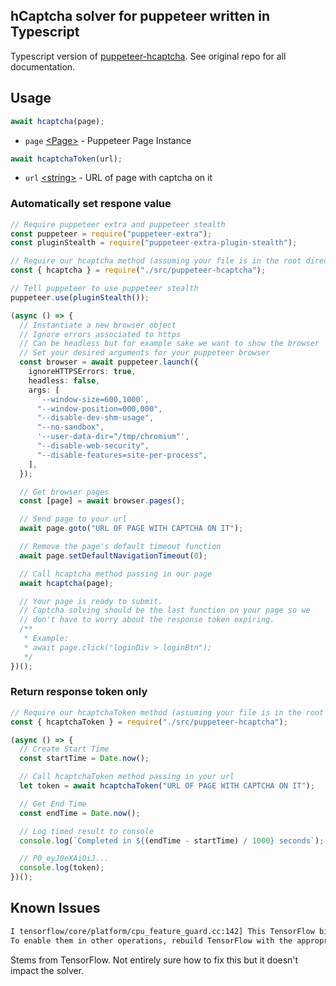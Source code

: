 ## hCaptcha solver for puppeteer written in Typescript

Typescript version of [puppeteer-hcaptcha](https://github.com/aw1875/puppeteer-hcaptcha). See original repo for all documentation.

## Usage

```javascript
await hcaptcha(page);
```

- `page` [&lt;Page&gt;](https://pptr.dev/#?product=Puppeteer&version=v12.0.1&show=api-class-page) - Puppeteer Page Instance

```javascript
await hcaptchaToken(url);
```

- `url` [&lt;string&gt;](https://developer.mozilla.org/en-US/docs/Web/JavaScript/Data_structures#string_type) - URL of page with captcha on it

### Automatically set respone value

```typescript
// Require puppeteer extra and puppeteer stealth
const puppeteer = require("puppeteer-extra");
const pluginStealth = require("puppeteer-extra-plugin-stealth");

// Require our hcaptcha method (assuming your file is in the root directory)
const { hcaptcha } = require("./src/puppeteer-hcaptcha");

// Tell puppeteer to use puppeteer stealth
puppeteer.use(pluginStealth());

(async () => {
  // Instantiate a new browser object
  // Ignore errors associated to https
  // Can be headless but for example sake we want to show the browser
  // Set your desired arguments for your puppeteer browser
  const browser = await puppeteer.launch({
    ignoreHTTPSErrors: true,
    headless: false,
    args: [
      `--window-size=600,1000`,
      "--window-position=000,000",
      "--disable-dev-shm-usage",
      "--no-sandbox",
      '--user-data-dir="/tmp/chromium"',
      "--disable-web-security",
      "--disable-features=site-per-process",
    ],
  });

  // Get browser pages
  const [page] = await browser.pages();

  // Send page to your url
  await page.goto("URL OF PAGE WITH CAPTCHA ON IT");

  // Remove the page's default timeout function
  await page.setDefaultNavigationTimeout(0);

  // Call hcaptcha method passing in our page
  await hcaptcha(page);

  // Your page is ready to submit.
  // Captcha solving should be the last function on your page so we
  // don't have to worry about the response token expiring.
  /**
   * Example:
   * await page.click("loginDiv > loginBtn");
   */
})();
```

### Return response token only

```javascript
// Require our hcaptchaToken method (assuming your file is in the root directory)
const { hcaptchaToken } = require("./src/puppeteer-hcaptcha");

(async () => {
  // Create Start Time
  const startTime = Date.now();

  // Call hcaptchaToken method passing in your url
  let token = await hcaptchaToken("URL OF PAGE WITH CAPTCHA ON IT");

  // Get End Time
  const endTime = Date.now();

  // Log timed result to console
  console.log(`Completed in ${(endTime - startTime) / 1000} seconds`);

  // P0_eyJ0eXAiOiJ...
  console.log(token);
})();
```

## Known Issues

```bash
I tensorflow/core/platform/cpu_feature_guard.cc:142] This TensorFlow binary is optimized with oneAPI Deep Neural Network Library (oneDNN) to use the following CPU instructions in performance-critical operations:  AVX2
To enable them in other operations, rebuild TensorFlow with the appropriate compiler flags.
```

Stems from TensorFlow. Not entirely sure how to fix this but it doesn't impact the solver.
